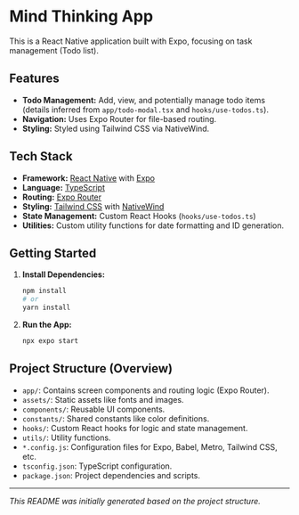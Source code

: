 # Mind Thinking App

This is a React Native application built with Expo, focusing on task management (Todo list).

## Features

- **Todo Management:** Add, view, and potentially manage todo items (details inferred from `app/todo-modal.tsx` and `hooks/use-todos.ts`).
- **Navigation:** Uses Expo Router for file-based routing.
- **Styling:** Styled using Tailwind CSS via NativeWind.

## Tech Stack

- **Framework:** [React Native](https://reactnative.dev/) with [Expo](https://expo.dev/)
- **Language:** [TypeScript](https://www.typescriptlang.org/)
- **Routing:** [Expo Router](https://docs.expo.dev/router/introduction/)
- **Styling:** [Tailwind CSS](https://tailwindcss.com/) with [NativeWind](https://www.nativewind.dev/)
- **State Management:** Custom React Hooks (`hooks/use-todos.ts`)
- **Utilities:** Custom utility functions for date formatting and ID generation.

## Getting Started

1.  **Install Dependencies:**
    ```bash
    npm install
    # or
    yarn install
    ```
2.  **Run the App:**
    ```bash
    npx expo start
    ```

## Project Structure (Overview)

- `app/`: Contains screen components and routing logic (Expo Router).
- `assets/`: Static assets like fonts and images.
- `components/`: Reusable UI components.
- `constants/`: Shared constants like color definitions.
- `hooks/`: Custom React hooks for logic and state management.
- `utils/`: Utility functions.
- `*.config.js`: Configuration files for Expo, Babel, Metro, Tailwind CSS, etc.
- `tsconfig.json`: TypeScript configuration.
- `package.json`: Project dependencies and scripts.

---

_This README was initially generated based on the project structure._
